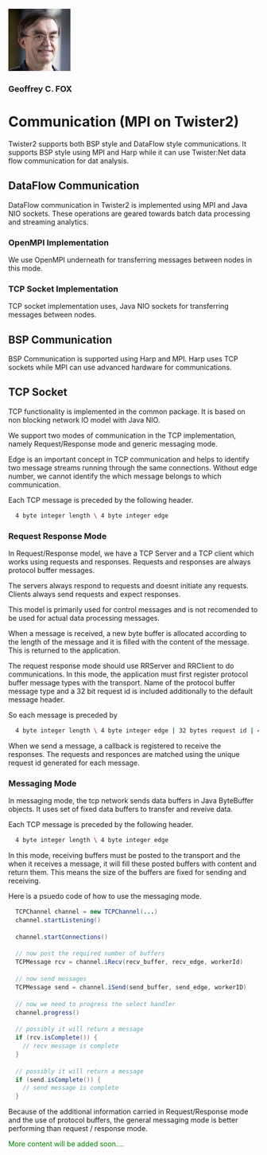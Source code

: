 <p align="left">
    <img width="125" height="125" src="fox.png">
</p>


### Geoffrey C. FOX

# Communication (MPI on Twister2)


Twister2 supports both BSP style and DataFlow style communications. It supports BSP style using
MPI and Harp while it can use Twister:Net data flow communication for dat analysis.

## DataFlow Communication

DataFlow communication in Twister2 is implemented using MPI and Java NIO sockets. These operations
are geared towards batch data processing and streaming analytics.

### OpenMPI Implementation

We use OpenMPI underneath for transferring messages between nodes in this mode.

### TCP Socket Implementation

TCP socket implementation uses, Java NIO sockets for transferring messages between nodes.

## BSP Communication

BSP Communication is supported using Harp and MPI. Harp uses TCP sockets while MPI can use advanced hardware
for communications.

## TCP Socket

TCP functionality is implemented in the common package. It is based on non blocking network IO model with Java NIO.

We support two modes of communication in the TCP implementation, namely Request/Response mode and generic messaging mode.

Edge is an important concept in TCP communication and helps to identify two message streams running through the same connections. Without edge number, we cannot identify the which message belongs to which communication.

Each TCP message is preceded by the following header.

```bash
  4 byte integer length \ 4 byte integer edge
```

### Request Response Mode

In Request/Response model, we have a TCP Server and a TCP client which works using requests and responses. Requests and responses are always protocol buffer messages.

The servers always respond to requests and doesnt initiate any requests. Clients always send requests and expect responses.

This model is primarily used for control messages and is not recomended to be used for actual data processing messages.

When a message is received, a new byte buffer is allocated according to the length of the message and it is filled with the content of the message. This is returned to the application.

The request response mode should use RRServer and RRClient to do communications. In this mode, the application must first register protocol buffer message types with the transport. Name of the protocol buffer message type and a 32 bit request id is included additionally to the default message header.

So each message is preceded by

```bash
  4 byte integer length \ 4 byte integer edge | 32 bytes request id | 4 byte message name length | message name
```

When we send a message, a callback is registered to receive the responses. The requests and responces are matched using the unique request id generated for each message.

### Messaging Mode

In messaging mode, the tcp network sends data buffers in Java ByteBuffer objects. It uses set of fixed data buffers to transfer and reveive data.

Each TCP message is preceded by the following header.

```bash
  4 byte integer length \ 4 byte integer edge
```

In this mode, receiving buffers must be posted to the transport and the when it receives a message, it will fill these posted buffers with content and return them. This means the size of the buffers are fixed for sending and receiving.

Here is a psuedo code of how to use the messaging mode.

```java
  TCPChannel channel = new TCPChannel(...)
  channel.startListening()

  channel.startConnections()

  // now post the required number of buffers
  TCPMessage rcv = channel.iRecv(recv_buffer, recv_edge, workerId)

  // now send messages
  TCPMessage send = channel.iSend(send_buffer, send_edge, workerID)

  // now we need to progress the select handler
  channel.progress()

  // possibly it will return a message
  if (rcv.isComplete()) {
    // recv message is complete
  }

  // possibly it will return a message
  if (send.isComplete()) {
    // send message is complete
  }
```

Because of the additional information carried in Request/Response mode and the use of protocol buffers, the general messaging mode is better performing than request / response mode.


<span style="color: green"> More content will be added soon.... </span>

